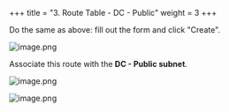 +++
title = "3. Route Table - DC - Public"
weight = 3
+++


Do the same as above: fill out the form and click "Create".


![image.png](/images/004-iv-setup-vpc-dc-resources/16-625473-image.png)


Associate this route with the **DC - Public subnet**.


![image.png](/images/004-iv-setup-vpc-dc-resources/16-878187-image.png)


![image.png](/images/004-iv-setup-vpc-dc-resources/16-639306-image.png)


